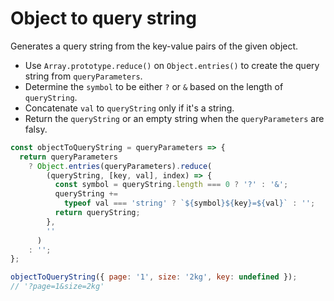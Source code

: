 # Object to query string

Generates a query string from the key-value pairs of the given object.

* Use `Array.prototype.reduce()` on `Object.entries()` to create the query string from `queryParameters`.
* Determine the `symbol` to be either `?` or `&` based on the length of `queryString`.
* Concatenate `val` to `queryString` only if it's a string.
* Return the `queryString` or an empty string when the `queryParameters` are falsy.

```js
const objectToQueryString = queryParameters => {
  return queryParameters
    ? Object.entries(queryParameters).reduce(
        (queryString, [key, val], index) => {
          const symbol = queryString.length === 0 ? '?' : '&';
          queryString +=
            typeof val === 'string' ? `${symbol}${key}=${val}` : '';
          return queryString;
        },
        ''
      )
    : '';
};
```

```js
objectToQueryString({ page: '1', size: '2kg', key: undefined });
// '?page=1&size=2kg'
```
